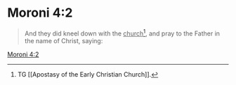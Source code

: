 # Moroni 4:2

> And they did kneel down with the <u>church</u>[^a], and pray to the Father in the name of Christ, saying:

[Moroni 4:2](https://www.churchofjesuschrist.org/study/scriptures/bofm/moro/4?lang=eng&id=p2#p2)


[^a]: TG [[Apostasy of the Early Christian Church]].
